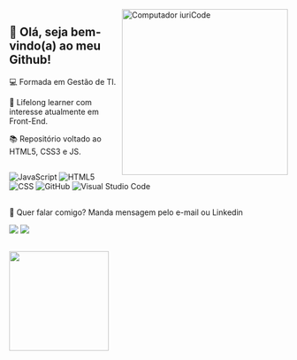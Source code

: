 <img src="https://raw.githubusercontent.com/MicaelliMedeiros/micaellimedeiros/master/image/computer-illustration.png" min-width="400px" max-width="300px" width="300px" align="right" alt="Computador iuriCode">


## 💜 Olá, seja bem-vindo(a) ao meu Github!

💻 Formada em Gestão de TI.

💬 Lifelong learner com interesse atualmente em Front-End.

📚 Repositório voltado ao HTML5, CSS3 e JS. 


##

  ![JavaScript](https://img.shields.io/badge/-JavaScript-333333?style=flat&logo=javascript)
  ![HTML5](https://img.shields.io/badge/-HTML5-333333?style=flat&logo=HTML5)
  ![CSS](https://img.shields.io/badge/-CSS-333333?style=flat&logo=CSS3&logoColor=1572B6)
  ![GitHub](https://img.shields.io/badge/-GitHub-333333?style=flat&logo=github)
  ![Visual Studio Code](https://img.shields.io/badge/-Visual%20Studio%20Code-333333?style=flat&logo=visual-studio-code&logoColor=007ACC)

## 

💬 Quer falar comigo? Manda mensagem pelo e-mail ou Linkedin
<p align="left">
  <a href="ellencpyoshida@gmail.com" alt="Gmail">
  <img src="https://img.shields.io/badge/-Gmail-FF0000?style=flat-square&labelColor=FF0000&logo=gmail&logoColor=white&link=ellencpyoshida@gmail.com" /></a>

  <a href="https://www.linkedin.com/in/ellenyoshida" alt="Linkedin">
  <img src="https://img.shields.io/badge/-Linkedin-0e76a8?style=flat-square&logo=Linkedin&logoColor=white&link=https://www.linkedin.com/in/ellenyoshida" /></a>

##

<a href="https://github.com/VanessaSwerts">
  <img height="180em" src="https://github-readme-stats.vercel.app/api?username=ellenyoshida&theme=dracula&show_icons=true" />
</a>



